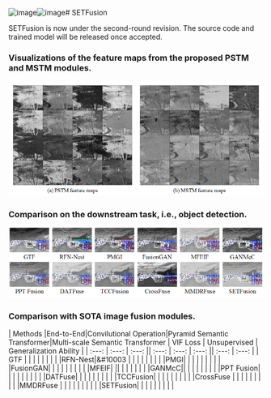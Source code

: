 <img width="321" height="29" alt="image" src="https://github.com/user-attachments/assets/d28295fb-b237-426b-92f2-7abdba98ff2b" /><img width="215" height="29" alt="image" src="https://github.com/user-attachments/assets/fa4f176c-1409-45e0-8130-102765855da7" /># SETFusion

SETFusion is now under the second-round revision. The source code and trained model will be released once accepted.

### Visualizations of the feature maps from the proposed PSTM and MSTM modules.
![Image](figs/featureMaps.png)

 <!--
## Computational efficiency comparison of different methods on TNO dataset


| Method | Time (s) | Parameters (M) |
| :---: | :---: | :---: |
| GTF | 3.4207 | / |
|RFN-Nest|	2.3096 |	19.17 |
|PMGI|	0.1934 |	0.04 |
|FusionGAN|		2.6796 |	0.93 |
|MFEIF|	0.3181 |	4.94|
|GANMcC|	5.6752|	1.86 |
|PPT Fusion|	0.4126|1.23 |
|DATFuse|	0.0254 	|0.01 |
|TCCFusion|		0.1220 |0.19 |
|CrossFuse |	1.0636 |	20.64 |
|SETFusion|	0.2069 |	0.32|
-->

### Comparison on the downstream task, i.e., object detection.
![Image](figs/objectDetection.png)

### Comparison with SOTA image fusion modules.
| Methods |End-to-End|Convilutional Operation|Pyramid Semantic Transformer|Multi-scale Semantic Transformer  | VIF Loss | Unsupervised  | Generalization Ability |
| :---: | :---: | :---: || :---: | :---: | :---: || :---: | :---: | 
| GTF |  |  | | | | | |
|RFN-Nest|&#10003	 | | | | | | | |
|PMGI| | | | | | | | |
|FusionGAN|		 | | | | | | | |
|MFEIF|	 || | | | | | |
|GANMcC||	 | | | | | | |
|PPT Fusion| |  | | | | | | |
|DATFuse|	  	|  | | | | | | |
|TCCFusion|	  |  | | | | | | |
|CrossFuse |  |	  | | | | | | |
|MMDRFuse |  |	  | | | | | | |
|SETFusion|	  |	 | | | | | | |
